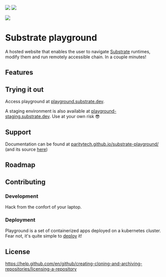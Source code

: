 ![](https://github.com/paritytech/substrate-playground/workflows/Continuous%20Integration%20Playground/badge.svg) ![](https://github.com/paritytech/substrate-playground/workflows/Continuous%20Integration%20Templates/badge.svg)

![](https://github.com/paritytech/substrate-playground/workflows/Continuous%20Testing%20Playground/badge.svg) 

# Substrate playground

A hosted website that enables the user to navigate [Substrate](https://github.com/paritytech/substrate) runtimes, modify them and run remotely accessible chain. In a couple minutes!

## Features

## Trying it out

Access playground at [playground.substrate.dev](https://playground.substrate.dev).

A staging environment is also available at [playground-staging.substrate.dev](https://playground-staging.substrate.dev). Use at your own risk 😎

## Support

Documentation can be found at [paritytech.github.io/substrate-playground/](https://paritytech.github.io/substrate-playground/) (and its source [here](./docs/))

## Roadmap

## Contributing

### Development

Hack from the confort of your laptop.

### Deployment

Playground is a set of containerized apps deployed on a kubernetes cluster. Fear not, it's quite simple to [deploy](docs/DEPLOYMENT.md) it!

## License

https://help.github.com/en/github/creating-cloning-and-archiving-repositories/licensing-a-repository